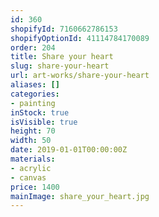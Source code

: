 ```yaml
---
id: 360
shopifyId: 7160662786153
shopifyOptionId: 41114784170089
order: 204
title: Share your heart
slug: share-your-heart
url: art-works/share-your-heart
aliases: []
categories:
- painting
inStock: true
isVisible: true
height: 70
width: 50
date: 2019-01-01T00:00:00Z
materials:
- acrylic
- canvas
price: 1400
mainImage: share_your_heart.jpg
---
```

